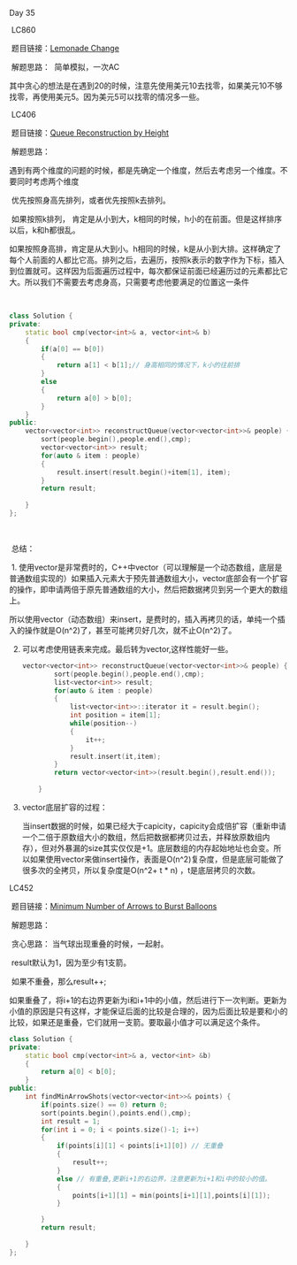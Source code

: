 Day 35

​	LC860

​	题目链接：[Lemonade Change](https://leetcode.com/problems/lemonade-change/)

​	解题思路：
​		简单模拟，一次AC

​		其中贪心的想法是在遇到20的时候，注意先使用美元10去找零，如果美元10不够找零，再使用美元5。因为美元5可以找零的情况多一些。





​	LC406

​	题目链接：[Queue Reconstruction by Height](https://leetcode.com/problems/queue-reconstruction-by-height/)

​	解题思路：

​		遇到有两个维度的问题的时候，都是先确定一个维度，然后去考虑另一个维度。不要同时考虑两个维度

​		优先按照身高先排列，或者优先按照k去排列。

​		如果按照k排列， 肯定是从小到大，k相同的时候，h小的在前面。但是这样排序以后，k和h都很乱。

​		如果按照身高排，肯定是从大到小。h相同的时候，k是从小到大排。这样确定了每个人前面的人都比它高。排列之后，去遍历，按照k表示的数字作为下标，插入到位置就可。这样因为后面遍历过程中，每次都保证前面已经遍历过的元素都比它大。所以我们不需要去考虑身高，只需要考虑他要满足的位置这一条件

​		

```C++
class Solution {
private:
    static bool cmp(vector<int>& a, vector<int>& b)
    {
        if(a[0] == b[0])
        {
            return a[1] < b[1];// 身高相同的情况下，k小的往前排
        }
        else
        {
            return a[0] > b[0];
        }
    }
public:
    vector<vector<int>> reconstructQueue(vector<vector<int>>& people) {
        sort(people.begin(),people.end(),cmp);
        vector<vector<int>> result;
        for(auto & item : people)
        {
            result.insert(result.begin()+item[1], item);
        }
        return result;
        
    }
};
```

​		

​		总结：

​			1. 使用vector是非常费时的，C++中vector（可以理解是一个动态数组，底层是普通数组实现的）如果插入元素大于预先普通数组大小，vector底部会有一个扩容的操作，即申请两倍于原先普通数组的大小，然后把数据拷贝到另一个更大的数组上。

所以使用vector（动态数组）来insert，是费时的，插入再拷贝的话，单纯一个插入的操作就是O(n^2)了，甚至可能拷贝好几次，就不止O(n^2)了。

   2. 可以考虑使用链表来完成。最后转为vector,这样性能好一些。

      ```C++
      vector<vector<int>> reconstructQueue(vector<vector<int>>& people) {
              sort(people.begin(),people.end(),cmp);
              list<vector<int>> result;
              for(auto & item : people)
              {
                  list<vector<int>>::iterator it = result.begin();
                  int position = item[1];
                  while(position--)
                  {
                      it++;
                  }
                  result.insert(it,item);
              }
              return vector<vector<int>>(result.begin(),result.end());
              
          }
      ```

   3. vector底层扩容的过程：

      当insert数据的时候，如果已经大于capicity，capicity会成倍扩容（重新申请一个二倍于原数组大小的数组，然后把数据都拷贝过去，并释放原数组内存），但对外暴漏的size其实仅仅是+1。底层数组的内存起始地址也会变。所以如果使用vector来做insert操作，表面是O(n^2)复杂度，但是底层可能做了很多次的全拷贝，所以复杂度是O(n^2+ t * n) ，t是底层拷贝的次数。





LC452

​	题目链接：[Minimum Number of Arrows to Burst Balloons](https://leetcode.com/problems/minimum-number-of-arrows-to-burst-balloons/)

​	解题思路：

​		贪心思路： 当气球出现重叠的时候，一起射。

​		result默认为1，因为至少有1支箭。

​		如果不重叠，那么result++;

​		如果重叠了，将i+1的右边界更新为i和i+1中的小值，然后进行下一次判断。更新为小值的原因是只有这样，才能保证后面的比较是合理的，因为后面比较是要和小的比较，如果还是重叠，它们就用一支箭。要取最小值才可以满足这个条件。

```C++
class Solution {
private:
    static bool cmp(vector<int>& a, vector<int> &b)
    {
        return a[0] < b[0];
    }
public:
    int findMinArrowShots(vector<vector<int>>& points) {
        if(points.size() == 0) return 0;
        sort(points.begin(),points.end(),cmp);
        int result = 1;
        for(int i = 0; i < points.size()-1; i++)
        {
            if(points[i][1] < points[i+1][0]) // 无重叠
            {
                result++;  
            }
            else // 有重叠,更新i+1的右边界，注意更新为i+1和i中的较小的值。
            {
                points[i+1][1] = min(points[i+1][1],points[i][1]); 
            }

        }
        return result;
        
    }
};
```

